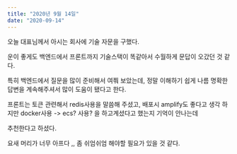```yaml
---
title: "2020년 9월 14일"
date: "2020-09-14"
---
```


오늘 대표님께서 아시는 회사에 기술 자문을 구했다.

운이 좋게도 백엔드에서 프론트까지 기술스택이 똑같아서 수월하게 문답이 오갔던 것 같다.

특히 백엔드에서 질문을 많이 준비해서 여쭤 보았는데, 정말 이해하기 쉽게 나름 명확한 답변을 계속해주셔서 많이 도움이 됐다고 한다.

프론트는 토큰 관련해서 redis사용을 말씀해 주셨고, 배포시 amplify도 좋다고 생각 하지만 docker사용 -> ecs? 사용? 을 하고계셨다고 했는지 기억이 안나는데

추천한다고 하셨다.

요새 머리가 너무 아프다 ,, 좀 쉬엄쉬엄 해야할 필요가 있을 것 같다.
